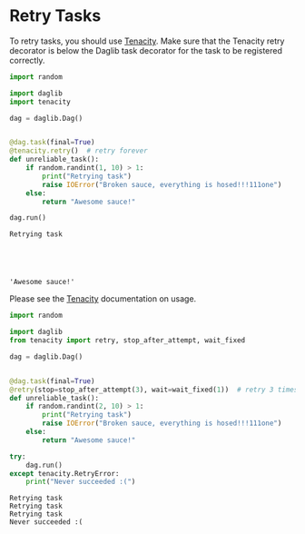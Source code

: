 # Retry Tasks

To retry tasks, you should use [Tenacity](https://tenacity.readthedocs.io/en/latest/). Make sure that the Tenacity retry decorator is below the Daglib task decorator for the task to be registered correctly.


```python
import random

import daglib
import tenacity

dag = daglib.Dag()


@dag.task(final=True)
@tenacity.retry()  # retry forever
def unreliable_task():
    if random.randint(1, 10) > 1:
        print("Retrying task")
        raise IOError("Broken sauce, everything is hosed!!!111one")
    else:
        return "Awesome sauce!"
```


```python
dag.run()
```

    Retrying task





    'Awesome sauce!'



Please see the [Tenacity](https://tenacity.readthedocs.io/en/latest/) documentation on usage.


```python
import random

import daglib
from tenacity import retry, stop_after_attempt, wait_fixed

dag = daglib.Dag()


@dag.task(final=True)
@retry(stop=stop_after_attempt(3), wait=wait_fixed(1))  # retry 3 times waiting 1 second between tries
def unreliable_task():
    if random.randint(2, 10) > 1:
        print("Retrying task")
        raise IOError("Broken sauce, everything is hosed!!!111one")
    else:
        return "Awesome sauce!"
```


```python
try:
    dag.run()
except tenacity.RetryError:
    print("Never succeeded :(")
```

    Retrying task
    Retrying task
    Retrying task
    Never succeeded :(

